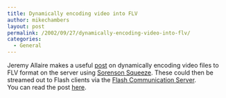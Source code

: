 ```yaml
---
title: Dynamically encoding video into FLV
author: mikechambers
layout: post
permalink: /2002/09/27/dynamically-encoding-video-into-flv/
categories:
  - General
---
```



Jeremy Allaire makes&nbsp;a useful [post][1] on dynamically encoding video files to FLV format on the server using [Sorenson Squeeze][2]. These could then be streamed out to Flash clients via the [Flash Communication Server][3].  
You can read the post [here][1].

 [1]: http://chattyfig.figleaf.com/cgi-bin/ezmlm-cgi?3:mss:1386:fcelpghdahmodommhgkb
 [2]: http://www.sorenson.com/content.php?cats=2/4&nav=2
 [3]: http://www.macromedia.com/software/flashcom/